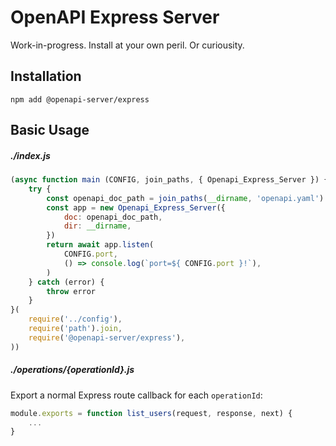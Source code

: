 # OpenAPI Express Server

Work-in-progress. Install at your own peril. Or curiousity.


## Installation

```
npm add @openapi-server/express
```

## Basic Usage

##### ./index.js

```js
(async function main (CONFIG, join_paths, { Openapi_Express_Server }) {
    try {
        const openapi_doc_path = join_paths(__dirname, 'openapi.yaml')
        const app = new Openapi_Express_Server({
            doc: openapi_doc_path,
            dir: __dirname,
        })
        return await app.listen(
            CONFIG.port,
            () => console.log(`port=${ CONFIG.port }!`),
        )
    } catch (error) {
        throw error
    }
}(
    require('../config'),
    require('path').join,
    require('@openapi-server/express'),
))
```

##### ./operations/{operationId}.js

Export a normal Express route callback for each `operationId`:

```js
module.exports = function list_users(request, response, next) {
    ...
}
```
